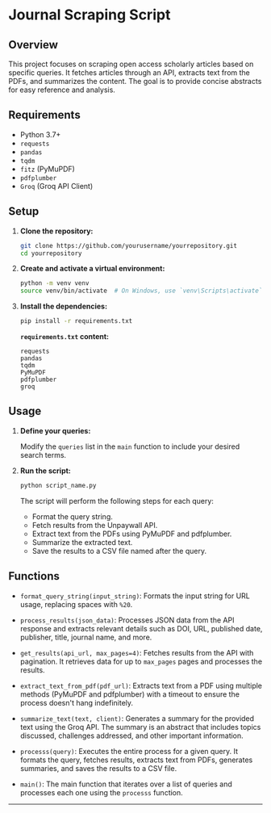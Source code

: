 # Journal Scraping Script

## Overview

This project focuses on scraping open access scholarly articles based on specific queries. It fetches articles through an API, extracts text from the PDFs, and summarizes the content. The goal is to provide concise abstracts for easy reference and analysis.

## Requirements

- Python 3.7+
- `requests`
- `pandas`
- `tqdm`
- `fitz` (PyMuPDF)
- `pdfplumber`
- `Groq` (Groq API Client)

## Setup

1. **Clone the repository:**

    ```bash
    git clone https://github.com/yourusername/yourrepository.git
    cd yourrepository
    ```

2. **Create and activate a virtual environment:**

    ```bash
    python -m venv venv
    source venv/bin/activate  # On Windows, use `venv\Scripts\activate`
    ```

3. **Install the dependencies:**

    ```bash
    pip install -r requirements.txt
    ```

    **`requirements.txt` content:**

    ```plaintext
    requests
    pandas
    tqdm
    PyMuPDF
    pdfplumber
    groq
    ```

## Usage

1. **Define your queries:**

    Modify the `queries` list in the `main` function to include your desired search terms.

2. **Run the script:**

    ```bash
    python script_name.py
    ```

    The script will perform the following steps for each query:
    - Format the query string.
    - Fetch results from the Unpaywall API.
    - Extract text from the PDFs using PyMuPDF and pdfplumber.
    - Summarize the extracted text.
    - Save the results to a CSV file named after the query.

## Functions

- `format_query_string(input_string)`: Formats the input string for URL usage, replacing spaces with `%20`.

- `process_results(json_data)`: Processes JSON data from the API response and extracts relevant details such as DOI, URL, published date, publisher, title, journal name, and more.

- `get_results(api_url, max_pages=4)`: Fetches results from the API with pagination. It retrieves data for up to `max_pages` pages and processes the results.

- `extract_text_from_pdf(pdf_url)`: Extracts text from a PDF using multiple methods (PyMuPDF and pdfplumber) with a timeout to ensure the process doesn't hang indefinitely.

- `summarize_text(text, client)`: Generates a summary for the provided text using the Groq API. The summary is an abstract that includes topics discussed, challenges addressed, and other important information.

- `processs(query)`: Executes the entire process for a given query. It formats the query, fetches results, extracts text from PDFs, generates summaries, and saves the results to a CSV file.

- `main()`: The main function that iterates over a list of queries and processes each one using the `processs` function.

---